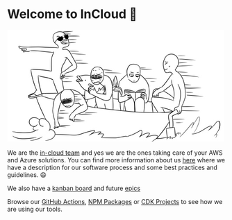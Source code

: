 # Welcome to InCloud 👋

![Team](https://github.com/topdanmark-incloud/.github/blob/main/images/incloud-team.jpg)

We are the [in-cloud team](https://github.com/orgs/topdanmark-incloud/teams/in-cloud/members)
and yes we are the ones taking care of your AWS and Azure solutions. You can find more information about us [here](https://topdanmark.sharepoint.com/sites/CloudCoreServices/) where we have a description for our software process and some best practices and guidelines. :smile:

We also have a [kanban board](https://dev.azure.com/Topdanmark/FNDN%20Cloud%20Core%20Services/_boards/board/t/Cloud%20Core%20Services%20Team/Stories) and future [epics](https://dev.azure.com/Topdanmark/FNDN%20Cloud%20Core%20Services/_backlogs/backlog/FNDN%20Cloud%20Core%20Services%20Portfolio/Epics)

Browse our [GitHub Actions](https://github.com/search?q=topic%3Ain-cloud-github-action&type=Repositories), [NPM Packages](https://github.com/search?q=topic%3Ain-cloud-npm-package&type=Repositories) or [CDK Projects](https://github.com/search?q=topic%3Ain-cloud-cdk-project&type=Repositories) to see how we are using our tools.

